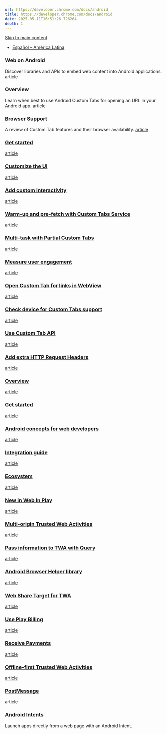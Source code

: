 ```yaml
---
url: https://developer.chrome.com/docs/android
title: https://developer.chrome.com/docs/android
date: 2025-05-11T16:51:26.726264
depth: 1
---
```


[ Skip to main content ](https://developer.chrome.com/docs/android#main-content)
  * [Español – América Latina](https://developer.chrome.com/docs/android?hl=es-419)




###  Web on Android 
Discover libraries and APIs to embed web content into Android applications. 
article 
###  Overview 
Learn when best to use Android Custom Tabs for opening an URL in your Android app. 
article 
###  Browser Support 
A review of Custom Tab features and their browser availability. 
[ article  ](https://developer.chrome.com/docs/android/custom-tabs/guide-get-started)
###  [ Get started ](https://developer.chrome.com/docs/android/custom-tabs/guide-get-started)
[ article  ](https://developer.chrome.com/docs/android/custom-tabs/guide-ui-customization)
###  [ Customize the UI ](https://developer.chrome.com/docs/android/custom-tabs/guide-ui-customization)
[ article  ](https://developer.chrome.com/docs/android/custom-tabs/guide-interactivity)
###  [ Add custom interactivity ](https://developer.chrome.com/docs/android/custom-tabs/guide-interactivity)
[ article  ](https://developer.chrome.com/docs/android/custom-tabs/guide-warmup-prefetch)
###  [ Warm-up and pre-fetch with Custom Tabs Service ](https://developer.chrome.com/docs/android/custom-tabs/guide-warmup-prefetch)
[ article  ](https://developer.chrome.com/docs/android/custom-tabs/guide-partial-custom-tabs)
###  [ Multi-task with Partial Custom Tabs ](https://developer.chrome.com/docs/android/custom-tabs/guide-partial-custom-tabs)
[ article  ](https://developer.chrome.com/docs/android/custom-tabs/guide-engagement-signals)
###  [ Measure user engagement ](https://developer.chrome.com/docs/android/custom-tabs/guide-engagement-signals)
[ article  ](https://developer.chrome.com/docs/android/custom-tabs/howto-custom-tab-from-webview)
###  [ Open Custom Tab for links in WebView ](https://developer.chrome.com/docs/android/custom-tabs/howto-custom-tab-from-webview)
[ article  ](https://developer.chrome.com/docs/android/custom-tabs/howto-custom-tab-check)
###  [ Check device for Custom Tabs support ](https://developer.chrome.com/docs/android/custom-tabs/howto-custom-tab-check)
[ article  ](https://developer.chrome.com/docs/android/custom-tabs/howto-custom-tab-low-level-api)
###  [ Use Custom Tab API ](https://developer.chrome.com/docs/android/custom-tabs/howto-custom-tab-low-level-api)
[ article  ](https://developer.chrome.com/docs/android/custom-tabs/howto-custom-tab-request-headers)
###  [ Add extra HTTP Request Headers ](https://developer.chrome.com/docs/android/custom-tabs/howto-custom-tab-request-headers)
[ article  ](https://developer.chrome.com/docs/android/trusted-web-activity)
###  [ Overview ](https://developer.chrome.com/docs/android/trusted-web-activity)
[ article  ](https://developer.chrome.com/docs/android/trusted-web-activity/quick-start)
###  [ Get started ](https://developer.chrome.com/docs/android/trusted-web-activity/quick-start)
[ article  ](https://developer.chrome.com/docs/android/trusted-web-activity/android-for-web-devs)
###  [ Android concepts for web developers ](https://developer.chrome.com/docs/android/trusted-web-activity/android-for-web-devs)
[ article  ](https://developer.chrome.com/docs/android/trusted-web-activity/integration-guide)
###  [ Integration guide ](https://developer.chrome.com/docs/android/trusted-web-activity/integration-guide)
[ article  ](https://developer.chrome.com/docs/android/trusted-web-activity/lay-of-the-land)
###  [ Ecosystem ](https://developer.chrome.com/docs/android/trusted-web-activity/lay-of-the-land)
[ article  ](https://developer.chrome.com/docs/android/trusted-web-activity/whats-new)
###  [ New in Web In Play ](https://developer.chrome.com/docs/android/trusted-web-activity/whats-new)
[ article  ](https://developer.chrome.com/docs/android/trusted-web-activity/multi-origin)
###  [ Multi-origin Trusted Web Activities ](https://developer.chrome.com/docs/android/trusted-web-activity/multi-origin)
[ article  ](https://developer.chrome.com/docs/android/trusted-web-activity/query-parameters)
###  [ Pass information to TWA with Query ](https://developer.chrome.com/docs/android/trusted-web-activity/query-parameters)
[ article  ](https://developer.chrome.com/docs/android/trusted-web-activity/android-browser-helper-migration)
###  [ Android Browser Helper library ](https://developer.chrome.com/docs/android/trusted-web-activity/android-browser-helper-migration)
[ article  ](https://developer.chrome.com/docs/android/trusted-web-activity/web-share-target)
###  [ Web Share Target for TWA ](https://developer.chrome.com/docs/android/trusted-web-activity/web-share-target)
[ article  ](https://developer.chrome.com/docs/android/trusted-web-activity/play-billing)
###  [ Use Play Billing ](https://developer.chrome.com/docs/android/trusted-web-activity/play-billing)
[ article  ](https://developer.chrome.com/docs/android/trusted-web-activity/receive-payments-play-billing)
###  [ Receive Payments ](https://developer.chrome.com/docs/android/trusted-web-activity/receive-payments-play-billing)
[ article  ](https://developer.chrome.com/docs/android/trusted-web-activity/offline-first)
###  [ Offline-first Trusted Web Activities ](https://developer.chrome.com/docs/android/trusted-web-activity/offline-first)
[ article  ](https://developer.chrome.com/docs/android/post-message-twa)
###  [ PostMessage ](https://developer.chrome.com/docs/android/post-message-twa)
article 
###  Android Intents 
Launch apps directly from a web page with an Android Intent. 


